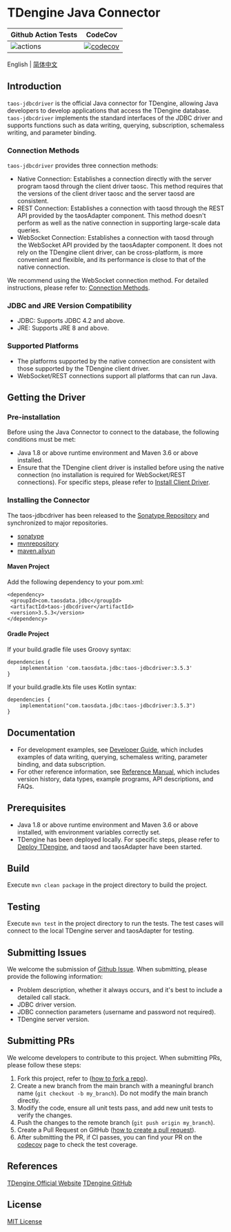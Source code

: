 # TDengine Java Connector


| Github Action Tests                                                                                  | CodeCov                                                                                                                                               |
| ---------------------------------------------------------------------------------------------------- | ----------------------------------------------------------------------------------------------------------------------------------------------------- |
| ![actions](https://github.com/taosdata/taos-connector-jdbc/actions/workflows/version3.yml/badge.svg) | [![codecov](https://codecov.io/gh/taosdata/taos-connector-jdbc/graph/badge.svg?token=GQRD9WCQ64)](https://codecov.io/gh/taosdata/taos-connector-jdbc) |


English | [简体中文](./README-CN.md)

## Introduction
`taos-jdbcdriver` is the official Java connector for TDengine, allowing Java developers to develop applications that access the TDengine database. `taos-jdbcdriver` implements the standard interfaces of the JDBC driver and supports functions such as data writing, querying, subscription, schemaless writing, and parameter binding.

### Connection Methods
`taos-jdbcdriver` provides three connection methods:
- Native Connection: Establishes a connection directly with the server program taosd through the client driver taosc. This method requires that the versions of the client driver taosc and the server taosd are consistent.
- REST Connection: Establishes a connection with taosd through the REST API provided by the taosAdapter component. This method doesn't perform as well as the native connection in supporting large-scale data queries.
- WebSocket Connection: Establishes a connection with taosd through the WebSocket API provided by the taosAdapter component. It does not rely on the TDengine client driver, can be cross-platform, is more convenient and flexible, and its performance is close to that of the native connection.

We recommend using the WebSocket connection method. For detailed instructions, please refer to: [Connection Methods](https://docs.tdengine.com/developer-guide/connecting-to-tdengine/#connection-methods).

### JDBC and JRE Version Compatibility
- JDBC: Supports JDBC 4.2 and above.
- JRE: Supports JRE 8 and above.

### Supported Platforms
- The platforms supported by the native connection are consistent with those supported by the TDengine client driver.
- WebSocket/REST connections support all platforms that can run Java.

## Getting the Driver

### Pre-installation 

Before using the Java Connector to connect to the database, the following conditions must be met:

- Java 1.8 or above runtime environment and Maven 3.6 or above installed.
- Ensure that the TDengine client driver is installed before using the native connection (no installation is required for WebSocket/REST connections). For specific steps, please refer to [Install Client Driver](https://docs.tdengine.com/developer-guide/connecting-to-tdengine/#installing-the-client-driver-taosc).

### Installing the Connector

The taos-jdbcdriver has been released to the [Sonatype Repository](https://search.maven.org/artifact/com.taosdata.jdbc/taos-jdbcdriver) and synchronized to major repositories.

- [sonatype](https://search.maven.org/artifact/com.taosdata.jdbc/taos-jdbcdriver)
- [mvnrepository](https://mvnrepository.com/artifact/com.taosdata.jdbc/taos-jdbcdriver)
- [maven.aliyun](https://maven.aliyun.com/mvn/search)

#### Maven Project
Add the following dependency to your pom.xml:

```xml-dtd
<dependency>
 <groupId>com.taosdata.jdbc</groupId>
 <artifactId>taos-jdbcdriver</artifactId>
 <version>3.5.3</version>
</dependency>
```

#### Gradle Project

If your build.gradle file uses Groovy syntax:
  ```xml-dtd
  dependencies {
      implementation 'com.taosdata.jdbc:taos-jdbcdriver:3.5.3'
  }
  ```
If your build.gradle.kts file uses Kotlin syntax:
  ```xml-dtd
  dependencies {
      implementation("com.taosdata.jdbc:taos-jdbcdriver:3.5.3")
  }
  ```

## Documentation  
- For development examples, see [Developer Guide](https://docs.tdengine.com/developer-guide/), which includes examples of data writing, querying, schemaless writing, parameter binding, and data subscription.
- For other reference information, see [Reference Manual](https://docs.tdengine.com/tdengine-reference/client-libraries/java/), which includes version history, data types, example programs, API descriptions, and FAQs.

## Prerequisites
- Java 1.8 or above runtime environment and Maven 3.6 or above installed, with environment variables correctly set.
- TDengine has been deployed locally. For specific steps, please refer to [Deploy TDengine](https://docs.tdengine.com/get-started/deploy-from-package/), and taosd and taosAdapter have been started.

## Build
Execute `mvn clean package` in the project directory to build the project.

## Testing
Execute `mvn test` in the project directory to run the tests. The test cases will connect to the local TDengine server and taosAdapter for testing.

## Submitting Issues
We welcome the submission of [Github Issue](https://github.com/taosdata/taos-connector-jdbc/issues/new?template=Blank+issue). When submitting, please provide the following information:

- Problem description, whether it always occurs, and it's best to include a detailed call stack.
- JDBC driver version.
- JDBC connection parameters (username and password not required).
- TDengine server version.

## Submitting PRs
We welcome developers to contribute to this project. When submitting PRs, please follow these steps:

1. Fork this project, refer to ([how to fork a repo](https://docs.github.com/en/get-started/quickstart/fork-a-repo)).
1. Create a new branch from the main branch with a meaningful branch name (`git checkout -b my_branch`). Do not modify the main branch directly.
1. Modify the code, ensure all unit tests pass, and add new unit tests to verify the changes.
1. Push the changes to the remote branch (`git push origin my_branch`).
1. Create a Pull Request on GitHub ([how to create a pull request](https://docs.github.com/en/pull-requests/collaborating-with-pull-requests/proposing-changes-to-your-work-with-pull-requests/creating-a-pull-request)).
1. After submitting the PR, if CI passes, you can find your PR on the [codecov](https://app.codecov.io/gh/taosdata/taos-connector-jdbc/pulls) page to check the test coverage.

## References
[TDengine Official Website](https://www.tdengine.com/)
[TDengine GitHub](https://github.com/taosdata/TDengine)

## License
[MIT License](./LICENSE)
